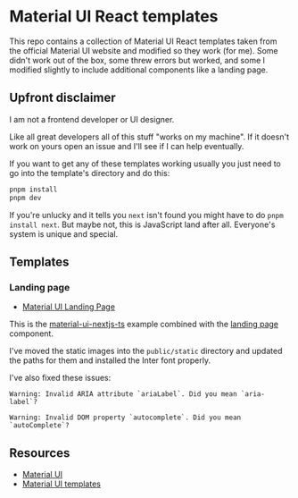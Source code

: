 # Material UI React templates

This repo contains a collection of Material UI React templates taken from the official Material UI website and modified
so they work (for me). Some didn't work out of the box, some threw errors but worked, and some I modified slightly to
include additional components like a landing page.

## Upfront disclaimer

I am not a frontend developer or UI designer.

Like all great developers all of this stuff "works on my machine". If it doesn't work on yours open an issue and I'll
see if I can help eventually.

If you want to get any of these templates working usually you just need to go into the template's directory and do this:

```bash
pnpm install
pnpm dev
```

If you're unlucky and it tells you `next` isn't found you might have to do `pnpm install next`. But maybe not, this is
JavaScript land after all. Everyone's system is unique and special.

## Templates

### Landing page

- [Material UI Landing Page](material-ui-landing-page/README.md)

This is the [material-ui-nextjs-ts](https://github.com/mui/material-ui/tree/master/examples/material-ui-nextjs-ts)
example combined with
the [landing page](https://github.com/mui/material-ui/tree/v5.15.14/docs/data/material/getting-started/templates/landing-page)
component.

I've moved the static images into the `public/static` directory and updated the paths for them and installed the Inter
font properly.

I've also fixed these issues:

```
Warning: Invalid ARIA attribute `ariaLabel`. Did you mean `aria-label`?
```

```
Warning: Invalid DOM property `autocomplete`. Did you mean `autoComplete`?
```

## Resources

- [Material UI](https://mui.com/)
- [Material UI templates](https://mui.com/material-ui/getting-started/templates/)
